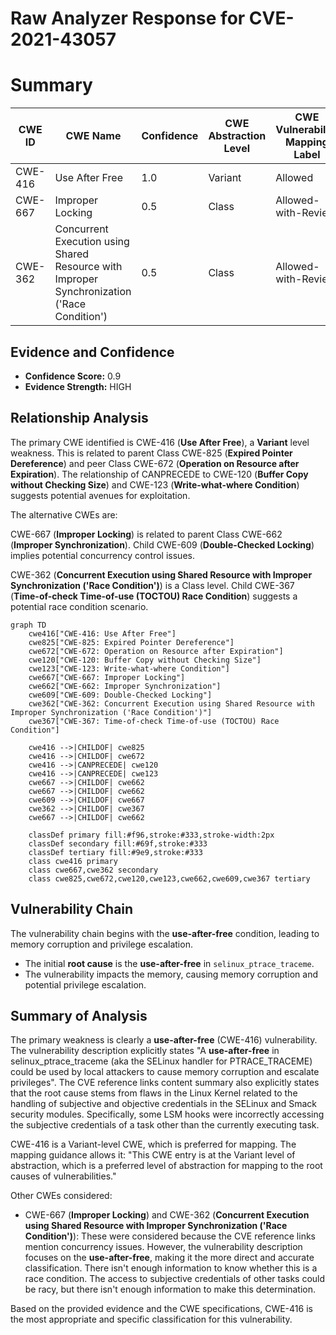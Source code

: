 # Raw Analyzer Response for CVE-2021-43057

# Summary
| CWE ID | CWE Name | Confidence | CWE Abstraction Level | CWE Vulnerability Mapping Label | CWE-Vulnerability Mapping Notes |
|---|---|---|---|---|---|
| CWE-416 | Use After Free | 1.0 | Variant | Allowed | Primary CWE |
| CWE-667 | Improper Locking | 0.5 | Class | Allowed-with-Review | Secondary Candidate |
| CWE-362 | Concurrent Execution using Shared Resource with Improper Synchronization ('Race Condition') | 0.5 | Class | Allowed-with-Review | Secondary Candidate |

## Evidence and Confidence

*   **Confidence Score:** 0.9
*   **Evidence Strength:** HIGH

## Relationship Analysis
The primary CWE identified is CWE-416 (**Use After Free**), a **Variant** level weakness. This is related to parent Class CWE-825 (**Expired Pointer Dereference**) and peer Class CWE-672 (**Operation on Resource after Expiration**). The relationship of CANPRECEDE to CWE-120 (**Buffer Copy without Checking Size**) and CWE-123 (**Write-what-where Condition**) suggests potential avenues for exploitation.

The alternative CWEs are:

CWE-667 (**Improper Locking**) is related to parent Class CWE-662 (**Improper Synchronization**). Child CWE-609 (**Double-Checked Locking**) implies potential concurrency control issues.

CWE-362 (**Concurrent Execution using Shared Resource with Improper Synchronization ('Race Condition')**) is a Class level. Child CWE-367 (**Time-of-check Time-of-use (TOCTOU) Race Condition**) suggests a potential race condition scenario.

```mermaid
graph TD
    cwe416["CWE-416: Use After Free"]
    cwe825["CWE-825: Expired Pointer Dereference"]
    cwe672["CWE-672: Operation on Resource after Expiration"]
    cwe120["CWE-120: Buffer Copy without Checking Size"]
    cwe123["CWE-123: Write-what-where Condition"]
    cwe667["CWE-667: Improper Locking"]
    cwe662["CWE-662: Improper Synchronization"]
    cwe609["CWE-609: Double-Checked Locking"]
    cwe362["CWE-362: Concurrent Execution using Shared Resource with Improper Synchronization ('Race Condition')"]
    cwe367["CWE-367: Time-of-check Time-of-use (TOCTOU) Race Condition"]
    
    cwe416 -->|CHILDOF| cwe825
    cwe416 -->|CHILDOF| cwe672
    cwe416 -->|CANPRECEDE| cwe120
    cwe416 -->|CANPRECEDE| cwe123
    cwe667 -->|CHILDOF| cwe662
    cwe667 -->|CHILDOF| cwe662
    cwe609 -->|CHILDOF| cwe667
    cwe362 -->|CHILDOF| cwe367
    cwe667 -->|CHILDOF| cwe662
    
    classDef primary fill:#f96,stroke:#333,stroke-width:2px
    classDef secondary fill:#69f,stroke:#333
    classDef tertiary fill:#9e9,stroke:#333
    class cwe416 primary
    class cwe667,cwe362 secondary
    class cwe825,cwe672,cwe120,cwe123,cwe662,cwe609,cwe367 tertiary
```

## Vulnerability Chain
The vulnerability chain begins with the **use-after-free** condition, leading to memory corruption and privilege escalation.
  - The initial **root cause** is the **use-after-free** in `selinux_ptrace_traceme`.
  - The vulnerability impacts the memory, causing memory corruption and potential privilege escalation.

## Summary of Analysis
The primary weakness is clearly a **use-after-free** (CWE-416) vulnerability. The vulnerability description explicitly states "A **use-after-free** in selinux_ptrace_traceme (aka the SELinux handler for PTRACE_TRACEME) could be used by local attackers to cause memory corruption and escalate privileges". The CVE reference links content summary also explicitly states that the root cause stems from flaws in the Linux Kernel related to the handling of subjective and objective credentials in the SELinux and Smack security modules. Specifically, some LSM hooks were incorrectly accessing the subjective credentials of a task other than the currently executing task.

CWE-416 is a Variant-level CWE, which is preferred for mapping. The mapping guidance allows it: "This CWE entry is at the Variant level of abstraction, which is a preferred level of abstraction for mapping to the root causes of vulnerabilities."

Other CWEs considered:

*   CWE-667 (**Improper Locking**) and CWE-362 (**Concurrent Execution using Shared Resource with Improper Synchronization ('Race Condition')**): These were considered because the CVE reference links mention concurrency issues. However, the vulnerability description focuses on the **use-after-free**, making it the more direct and accurate classification. There isn't enough information to know whether this is a race condition. The access to subjective credentials of other tasks could be racy, but there isn't enough information to make this determination.

Based on the provided evidence and the CWE specifications, CWE-416 is the most appropriate and specific classification for this vulnerability.